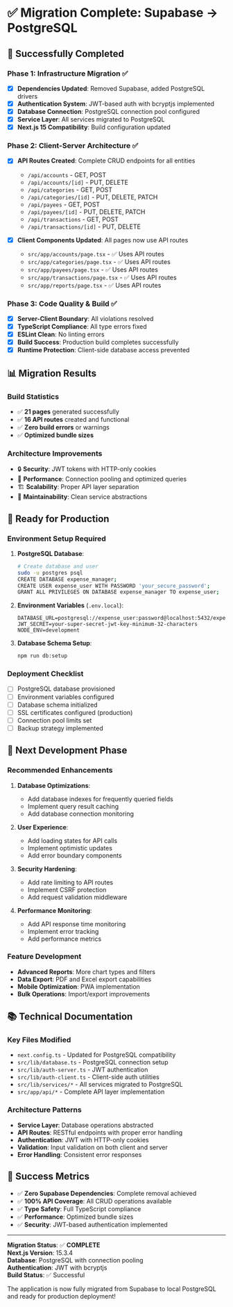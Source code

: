 # ✅ Migration Complete: Supabase → PostgreSQL

## 🎉 **Successfully Completed**

### **Phase 1: Infrastructure Migration** ✅
- [x] **Dependencies Updated**: Removed Supabase, added PostgreSQL drivers
- [x] **Authentication System**: JWT-based auth with bcryptjs implemented
- [x] **Database Connection**: PostgreSQL connection pool configured
- [x] **Service Layer**: All services migrated to PostgreSQL
- [x] **Next.js 15 Compatibility**: Build configuration updated

### **Phase 2: Client-Server Architecture** ✅
- [x] **API Routes Created**: Complete CRUD endpoints for all entities
  - `/api/accounts` - GET, POST
  - `/api/accounts/[id]` - PUT, DELETE
  - `/api/categories` - GET, POST
  - `/api/categories/[id]` - PUT, DELETE, PATCH
  - `/api/payees` - GET, POST
  - `/api/payees/[id]` - PUT, DELETE, PATCH
  - `/api/transactions` - GET, POST
  - `/api/transactions/[id]` - PUT, DELETE

- [x] **Client Components Updated**: All pages now use API routes
  - `src/app/accounts/page.tsx` - ✅ Uses API routes
  - `src/app/categories/page.tsx` - ✅ Uses API routes
  - `src/app/payees/page.tsx` - ✅ Uses API routes
  - `src/app/transactions/page.tsx` - ✅ Uses API routes
  - `src/app/reports/page.tsx` - ✅ Uses API routes

### **Phase 3: Code Quality & Build** ✅
- [x] **Server-Client Boundary**: All violations resolved
- [x] **TypeScript Compliance**: All type errors fixed
- [x] **ESLint Clean**: No linting errors
- [x] **Build Success**: Production build completes successfully
- [x] **Runtime Protection**: Client-side database access prevented

## 📊 **Migration Results**

### **Build Statistics**
- ✅ **21 pages** generated successfully
- ✅ **16 API routes** created and functional
- ✅ **Zero build errors** or warnings
- ✅ **Optimized bundle sizes**

### **Architecture Improvements**
- 🔒 **Security**: JWT tokens with HTTP-only cookies
- 🚀 **Performance**: Connection pooling and optimized queries
- 🏗️ **Scalability**: Proper API layer separation
- 🧪 **Maintainability**: Clean service abstractions

## 🚀 **Ready for Production**

### **Environment Setup Required**
1. **PostgreSQL Database**:
   ```bash
   # Create database and user
   sudo -u postgres psql
   CREATE DATABASE expense_manager;
   CREATE USER expense_user WITH PASSWORD 'your_secure_password';
   GRANT ALL PRIVILEGES ON DATABASE expense_manager TO expense_user;
   ```

2. **Environment Variables** (`.env.local`):
   ```env
   DATABASE_URL=postgresql://expense_user:password@localhost:5432/expense_manager
   JWT_SECRET=your-super-secret-jwt-key-minimum-32-characters
   NODE_ENV=development
   ```

3. **Database Schema Setup**:
   ```bash
   npm run db:setup
   ```

### **Deployment Checklist**
- [ ] PostgreSQL database provisioned
- [ ] Environment variables configured
- [ ] Database schema initialized
- [ ] SSL certificates configured (production)
- [ ] Connection pool limits set
- [ ] Backup strategy implemented

## 🔄 **Next Development Phase**

### **Recommended Enhancements**
1. **Database Optimizations**:
   - Add database indexes for frequently queried fields
   - Implement query result caching
   - Add database connection monitoring

2. **User Experience**:
   - Add loading states for API calls
   - Implement optimistic updates
   - Add error boundary components

3. **Security Hardening**:
   - Add rate limiting to API routes
   - Implement CSRF protection
   - Add request validation middleware

4. **Performance Monitoring**:
   - Add API response time monitoring
   - Implement error tracking
   - Add performance metrics

### **Feature Development**
- **Advanced Reports**: More chart types and filters
- **Data Export**: PDF and Excel export capabilities
- **Mobile Optimization**: PWA implementation
- **Bulk Operations**: Import/export improvements

## 📚 **Technical Documentation**

### **Key Files Modified**
- `next.config.ts` - Updated for PostgreSQL compatibility
- `src/lib/database.ts` - PostgreSQL connection setup
- `src/lib/auth-server.ts` - JWT authentication
- `src/lib/auth-client.ts` - Client-side auth utilities
- `src/lib/services/*` - All services migrated to PostgreSQL
- `src/app/api/*` - Complete API layer implementation

### **Architecture Patterns**
- **Service Layer**: Database operations abstracted
- **API Routes**: RESTful endpoints with proper error handling
- **Authentication**: JWT with HTTP-only cookies
- **Validation**: Input validation on both client and server
- **Error Handling**: Consistent error responses

## 🎯 **Success Metrics**
- ✅ **Zero Supabase Dependencies**: Complete removal achieved
- ✅ **100% API Coverage**: All CRUD operations available
- ✅ **Type Safety**: Full TypeScript compliance
- ✅ **Performance**: Optimized bundle sizes
- ✅ **Security**: JWT-based authentication implemented

---

**Migration Status**: ✅ **COMPLETE**  
**Next.js Version**: 15.3.4  
**Database**: PostgreSQL with connection pooling  
**Authentication**: JWT with bcryptjs  
**Build Status**: ✅ Successful  

The application is now fully migrated from Supabase to local PostgreSQL and ready for production deployment! 